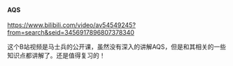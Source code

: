 
#### AQS

<https://www.bilibili.com/video/av54549245?from=search&seid=3456917896807378340>

这个B站视频是马士兵的公开课，虽然没有深入的讲解AQS，但是和其相关的一些知识点都讲解了。还是值得复习的！


